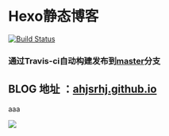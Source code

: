 # Hexo静态博客

[![Build Status](https://travis-ci.org/ahjsrhj/ahjsrhj.github.io.svg?branch=blog)](https://travis-ci.org/ahjsrhj/ahjsrhj.github.io)
### 通过Travis-ci自动构建发布到[master](https://github.com/ahjsrhj/ahjsrhj.github.io/tree/master)分支
## BLOG 地址 ：[ahjsrhj.github.io](https://ahjsrhj.github.io) 
aaa




![](http://7xsomm.com2.z0.glb.clouddn.com/%E5%B1%8F%E5%B9%95%E5%BF%AB%E7%85%A7%202016-04-06%20%E4%B8%8B%E5%8D%888.37.36.png)
